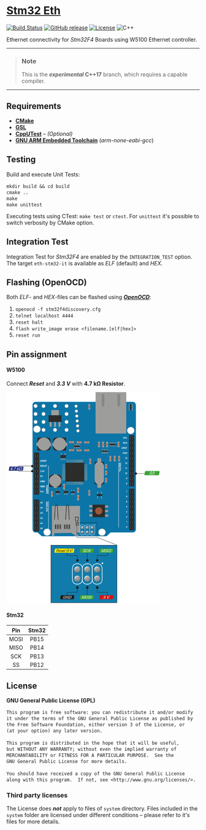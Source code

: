 # [Stm32 Eth](https://github.com/offa/stm32-eth)

[![Build Status](https://travis-ci.org/offa/stm32-eth.svg?branch=master)](https://travis-ci.org/offa/stm32-eth)
[![GitHub release](https://img.shields.io/github/release/offa/stm32-eth.svg)](https://github.com/offa/stm32-eth/releases)
[![License](https://img.shields.io/badge/license-GPLv3-yellow.svg)](LICENSE)
![C++](https://img.shields.io/badge/c++-17-green.svg)

Ethernet connectivity for *Stm32F4* Boards using W5100 Ethernet controller.

---------------------------
> ### Note
>
> This is the ***experimental* C++17** branch, which requires a capable compiler.

---------------------------

## Requirements

 - [**CMake**](http://www.cmake.org/)
 - [**GSL**](https://github.com/microsoft/gsl)
 - [**CppUTest**](https://github.com/cpputest/cpputest) – *(Optional)*
 - [**GNU ARM Embedded Toolchain**](https://developer.arm.com/open-source/gnu-toolchain/gnu-rm) (*arm-none-eabi-gcc*)


## Testing

Build and execute Unit Tests:

```
mkdir build && cd build
cmake ..
make
make unittest
```

Executing tests using CTest: `make test` or `ctest`. For `unittest` it's possible to switch verbosity by CMake option.


## Integration Test

Integration Test for *Stm32F4* are enabled by the `INTEGRATION_TEST` option. The target `eth-stm32-it` is available as *ELF* (default) and *HEX*.


## Flashing (OpenOCD)

Both *ELF*- and *HEX*-files can be flashed using [***OpenOCD***](http://openocd.org/):

1. `openocd -f stm32f4discovery.cfg`
1. `telnet localhost 4444`
 1. `reset halt`
 1. `flash write_image erase <filename.[elf|hex]>`
 1. `reset run`


## Pin assignment

#### W5100

Connect ***Reset*** and ***3.3 V*** with **4.7 kΩ Resistor**.

[![W5100 Pin Assignment](doc/W5100-Pin-Assignment-Scaled.png?raw=true)](doc/W5100-Pin-Assignment.png?raw=true)

#### Stm32

| Pin  | Stm32 |
|:----:|:-----:|
| MOSI | PB15  |
| MISO | PB14  |
| SCK  | PB13  |
| SS   | PB12  |




## License

**GNU General Public License (GPL)**

    This program is free software: you can redistribute it and/or modify
    it under the terms of the GNU General Public License as published by
    the Free Software Foundation, either version 3 of the License, or
    (at your option) any later version.

    This program is distributed in the hope that it will be useful,
    but WITHOUT ANY WARRANTY; without even the implied warranty of
    MERCHANTABILITY or FITNESS FOR A PARTICULAR PURPOSE.  See the
    GNU General Public License for more details.

    You should have received a copy of the GNU General Public License
    along with this program.  If not, see <http://www.gnu.org/licenses/>.


### Third party licenses

The License does ***not*** apply to files of `system` directory. Files included in the `system` folder are licensed under different conditions – please refer to it's files for more details.

